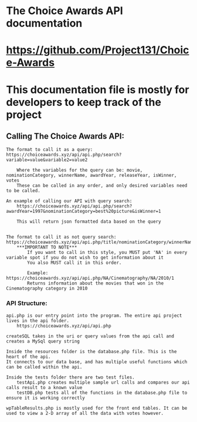 # The Choice Awards API documentation 
# https://github.com/Project131/Choice-Awards     

# This documentation file is mostly for developers to keep track of the project

## Calling The Choice Awards API: 

    The format to call it as a query: https://choiceawards.xyz/api/api.php/search?variable=value&variable2=value2

        Where the variables for the query can be: movie, nominationCategory, winnerName, awardYear, releaseYear, isWinner, votes
        These can be called in any order, and only desired variables need to be called.

    An example of calling our API with query search:
        https://choiceawards.xyz/api/api.php/search?awardYear=1997&nominationCategory=best%20picture&isWinner=1

        This will return json formatted data based on the query


    The format to call it as not query search: https://choiceawards.xyz/api/api.php/title/nominationCategory/winnerName/awardYear/isWinner
        ***IMPORTANT TO NOTE***
            If you want to call in this style, you MUST put 'NA' in every variable spot if you do not wish to get information about it
            You also MUST call it in this order. 

            Example: https://choiceawards.xyz/api/api.php/NA/Cinematography/NA/2010/1
            Returns information about the movies that won in the Cinematography category in 2010


### API Structure:

    api.php is our entry point into the program. The entire api project lives in the api folder.
        https://choiceawards.xyz/api/api.php
    
    createSQL takes in the uri or query values from the api call and creates a MySql query string

    Inside the resources folder is the database.php file. This is the heart of the api. 
    It connects to our data base, and has multiple useful functions which can be called within the api.

    Inside the tests folder there are two test files.
        testApi.php creates multiple sample url calls and compares our api calls result to a known value
        testDB.php tests all of the functions in the database.php file to ensure it is working correctly

    wpTableResults.php is mostly used for the front end tables. It can be used to view a 2-D array of all the data with votes however.